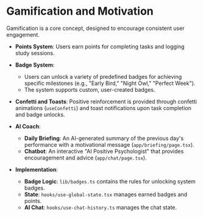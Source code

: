 # Gamification and Motivation

Gamification is a core concept, designed to encourage consistent user engagement.

- **Points System**: Users earn points for completing tasks and logging study sessions.
- **Badge System**:
  - Users can unlock a variety of predefined badges for achieving specific milestones (e.g., "Early Bird," "Night Owl," "Perfect Week").
  - The system supports custom, user-created badges.
- **Confetti and Toasts**: Positive reinforcement is provided through confetti animations (`useConfetti`) and toast notifications upon task completion and badge unlocks.
- **AI Coach**:
  - **Daily Briefing**: An AI-generated summary of the previous day's performance with a motivational message (`app/briefing/page.tsx`).
  - **Chatbot**: An interactive "AI Positive Psychologist" that provides encouragement and advice (`app/chat/page.tsx`).

- **Implementation**:
  - **Badge Logic**: `lib/badges.ts` contains the rules for unlocking system badges.
  - **State**: `hooks/use-global-state.tsx` manages earned badges and points.
  - **AI Chat**: `hooks/use-chat-history.ts` manages the chat state.